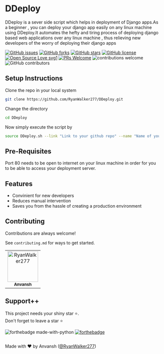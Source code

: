 # DDeploy
DDeploy is a sever side script which helps in deployment of Django apps.As  a beginner , you can deploy your django app easily on any linux machine using DDeploy.It automates the hefty and tiring process of deploying django based web applications over any linux machine , thus relieving new developers of the worry of deploying their django apps

[![GitHub issues](https://img.shields.io/github/issues/RyanWalker277/DDeploy)](https://github.com/RyanWalker277/DDeploy/issues)
[![GitHub forks](https://img.shields.io/github/forks/RyanWalker277/DDeploy)](https://github.com/RyanWalker277/DDeploy/network)
[![GitHub stars](https://img.shields.io/github/stars/RyanWalker277/DDeploy)](https://github.com/RyanWalker277/DDeploy/stargazers)
[![GitHub license](https://img.shields.io/github/license/RyanWalker277/DDeploy)](https://github.com/RyanWalker277/DDeploy/blob/main/LICENSE)
[![Open Source Love svg1](https://badges.frapsoft.com/os/v1/open-source.svg?v=103)](https://github.com/ellerbrock/open-source-badges/) [![PRs Welcome](https://img.shields.io/badge/PRs-welcome-brightgreen.svg?style=flat-square)](http://makeapullrequest.com) ![contributions welcome](https://img.shields.io/static/v1.svg?label=Contributions&message=Welcome&color=0059b3&style=flat-square) ![GitHub contributors](https://img.shields.io/github/contributors-anon/RyanWalker277/DDeploy) 
<br>

## Setup Instructions

Clone the repo in your local system

```bash
git clone https://github.com/RyanWalker277/DDeploy.git
```
Change the directory
```bash
cd DDeploy
```
Now simply execute the script by 
```bash
source DDeploy.sh --link "Link to your github repo" --name "Name of your github repo" --proj "Name of your django project" --IP "IP address of your vm instance"
```
## Pre-Requisites
Port 80 needs to be open to internet on your linux machine in order for you to be able to access your deployment server.


## Features

- Convinient for new developers
- Reduces manual intervention 
- Saves you from the hassle of creating a production environment

## Contributing

Contributions are always welcome!

See `contributing.md` for ways to get started.

<!-- readme: contributors -start -->
<table>
<tr>
    <td align="center">
        <a href="https://github.com/RyanWalker277">
            <img src="https://avatars.githubusercontent.com/u/32684077?v=4" width="100;" alt="RyanWalker277"/>
            <br />
            <sub><b>Anvansh</b></sub>
        </a>
    </td></tr>
</table>
<!-- readme: contributors -end -->

## Support++

This project needs your shiny star ⭐.   
Don't forget to leave a star ⭐️

![forthebadge made-with-python](https://forthebadge.com/images/badges/open-source.svg)  [![forthebadge](https://forthebadge.com/images/badges/built-with-love.svg)](https://forthebadge.com)


##
Made with ❤ by Anvansh ([@RyanWalker277](https://github.com/RyanWalker277))
